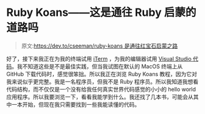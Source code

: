# Ruby Koans——这是通往 Ruby 启蒙的道路吗

> 原文:[https://dev.to/cseeman/ruby-koans 是通往红宝石启蒙之路](https://dev.to/cseeman/ruby-koans--is-this-the-path-to-ruby-enlightenment-4ncp)

好了，接下来我正在为我的终端试用 [iTerm](https://www.iterm2.com/) ，为我的编辑器试用 [Visual Studio 代码](https://code.visualstudio.com/)。我不知道这些是不是最佳实践，但当我试图在默认的 MacOS 终端上从 GitHub 下载代码时，感觉很笨拙。所以我正在浏览 Ruby Koans 教程，因为它对我来说似乎更完整。我是一名程序员，但我不是 Ruby 程序员。所以我知道我想看代码结构，而不仅仅是一个没有给我任何真实世界代码感觉的小小的 hello world 应用程序。所以我要浏览一下，看看我能学到什么。我还找了几本书，可能会从其中一本开始，但现在我只需要找到一些我能读懂的代码。
